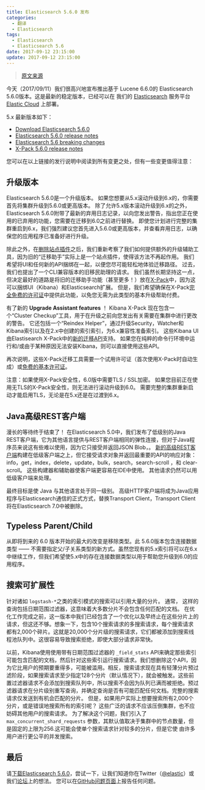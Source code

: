```yaml
---
title: Elasticsearch 5.6.0 发布
categories:
  - 翻译
  - Elasticsearch
tags:
  - Elasticsearch
  - Elasticsearch 5.6
date: 2017-09-12 23:15:00
update: 2017-09-12 23:15:00
---
```


> [原文来源](https://www.elastic.co/blog/elasticsearch-5-6-0-released)

今天（2017/09/11）我们很高兴地宣布推出基于 Lucene 6.6.0的 Elasticsearch 5.6.0版本。这是最新的稳定版本，已经可以在 我们的 [Elasticsearch](https://www.elastic.co/cloud) 服务平台 [Elastic Cloud](https://www.elastic.co/cloud) 上部署。

5.x 最新版本如下：

* [Download Elasticsearch 5.6.0](https://www.elastic.co/downloads/elasticsearch)
* [Elasticsearch 5.6.0 release notes](https://www.elastic.co/guide/en/elasticsearch/reference/5.6/release-notes-5.6.0.html)
* [Elasticsearch 5.6 breaking changes](https://www.elastic.co/guide/en/elasticsearch/reference/5.6/breaking-changes-5.6.html)
* [X-Pack 5.6.0 release notes](https://www.elastic.co/guide/en/x-pack/current/xpack-change-list.html)

您可以在以上链接的发行说明中阅读到所有变更之处，但有一些变更值得注意：

## 升级版本

Elasticsearch 5.6.0是一个升级版本。 如果您想要从5.x滚动升级到6.x的，你需要首先将集群升级到5.6.0或更高版本。 除了允许5.x版本滚动升级到6.x的之外，Elasticsearch 5.6.0附带了最新的弃用日志记录，以向您发出警告，指出您正在使用的已弃用的功能，您需要在迁移到6.0之前进行替换。 即使您计划进行完整的集群重启到6.x，我们强烈建议您首先进入5.6.0或更高版本，并查看弃用日志，以确保您的应用程序已准备好进行升级。

除此之外，在[删除站点插件](https://www.elastic.co/blog/elasticsearch-the-server)之后，我们重新考察了我们如何提供额外的升级辅助工具，因为旧的“迁移助手”实际上是一个站点插件，使得该方法不再起作用。 我们希望将UI和任何新的API捆绑在一起，以便您尽可能轻松地体验迁移路径。 过去，我们也提出了一个CLI兼容版本的旧移民助理的请求。 我们虽然长期坚持这一点，但决定最好的道路是将旧的迁移助手功能（甚至更多！）放在[X-Pack](https://www.elastic.co/downloads/x-pack)中，因为这可以捆绑UI（Kibana）和Elasticsearch扩展。 但是，我们希望确保在X-Pack[完全免费的许可证](https://www.elastic.co/subscriptions)中提供此功能，以免您无需为此类型的基本升级帮助付费。

有了新的 **Upgrade Assistant features** ！ Kibana X-Pack 现在包含一个“Cluster Checkup”工具，用于在升级之前向您发出有关需要在集群中进行更改的警告。 它还包括一个“Reindex Helper”，通过升级Security，Watcher和Kibana索引以及在2.x中创建的索引索引，为6.x兼容性准备索引。 这些Kibana UI由Elastisearch X-Pack中的[新的迁移API](https://www.elastic.co/guide/en/elasticsearch/reference/5.6/migration-api.html)支持。 如果您在纯粹的命令行环境中运行和/或由于某种原因无法安装Kibana，则可以直接使用这些API。

再次说明，这些X-Pack迁移工具需要一个试用许可证（首次使用X-Pack时自动生成）或[免费的基本许可证](https://www.elastic.co/subscriptions)。

注意：如果使用X-Pack安全性，6.0版中需要TLS / SSL加密。 如果您目前正在使用无TLS的X-Pack安全性，则无法进行滚动升级到6.0。 需要完整的集群重新启动才能启用TLS，无论是在5.x还是在过渡到6.x。

## Java高级REST客户端

漫长的等待终于结束了！ 在Elasticsearch 5.0中，我们发布了低级别的Java REST客户端，它为其他语言提供与REST客户端相同的弹性连接，但对于Java程序员来说这有些难以使用，因为它只接受并返回JSON Blob，。 [新的高级REST客户端](https://www.elastic.co/guide/en/elasticsearch/client/java-rest/5.6/java-rest-high.html)构建在低级客户端之上，但它接受请求对象并返回最重要的API的响应对象：info，get，index，delete，update，bulk，search，search-scroll ，和 clear-scroll。 这些构建器和辅助器使客户端更容易在IDE中使用。 其他请求仍然可以用低级客户端来处理。

最终目标是使 Java 与其他语言处于同一级别。 高级HTTP客户端将成为Java应用程序与Elasticsearch通信的正式方式，替换Transport Client，Transport Client 将在Elasticsearch 7.0中被删除。

## Typeless Parent/Child

从即将到来的 6.0 版本开始的最大的改变是移除类型。此 5.6.0版本包含连接数据类型 —— 不需要指定父/子关系类型的新方式。虽然您现有的5.x索引将可以在6.x中继续工作，但我们希望使5.x中的存在连接数据类型以用于帮助您升级到6.0的应用程序。

## 搜索可扩展性

针对诸如 `logstash-*`之类的索引模式的搜索可以引用大量的分片。 通常， 这样的查询包括日期范围过滤器，这意味着大多数分片不会包含任何匹配的文档。 在优化工作完成之前，这一版本中我们已经包含了一个优化以及早终止在这些分片上的请求，但这还不够。想象一下，包含10个搜索请求的多搜索请求，每个搜索请求都有2,000个碎片。这就是20,000个分片级的搜索请求，它们都被添加到搜索线程池队列中。这很容易导致搜索拒绝，即使大部分请求非常快。

以前，Kibana使用使用带有日期范围过滤器的 `_field_stats` API来确定那些索引可能包含匹配的文档，然后针对这些索引运行搜索请求。我们想删除这个API，因为它比用户的预期要重得多，可能被滥用。相反，搜索请求现在具有轻薄分片预过滤阶段，如果搜索请求至少指定128个分片（默认情况下），就会被触发。这些前置过滤器请求不会添加到搜索队列中，所以搜索不会因为队列已满而被拒绝。预过滤器请求在分片级别重写查询，并确定查询是否有可能匹配任何文档。完整的搜索请求仅发送到有机会匹配的分片。
但是，如果用户实际上想要搜索所有2,000个分片，或是错误地搜索所有的索引呢？ 这些广泛的请求不应该压倒集群，也不应妨碍其他用户的搜索请求。 为了解决这个问题，我们引入了 `max_concurrent_shard_requests` 参数，其默认值取决于集群中的节点数量，但是固定的上限为256.这可能会使单个搜索请求针对较多的分片，但是它使 由许多用户进行更公平的并发搜索。

## 最后

请[下载Elasticsearch 5.6.0](https://www.elastic.co/downloads/elasticsearch)，尝试一下，让我们知道你在Twitter（[@elastic](https://twitter.com/elastic)）或我们[论坛](https://discuss.elastic.co/c/elasticsearch)上的想法。 您可以在[GitHub问题页面](https://github.com/elastic/elasticsearch/issues)上报告任何问题。
